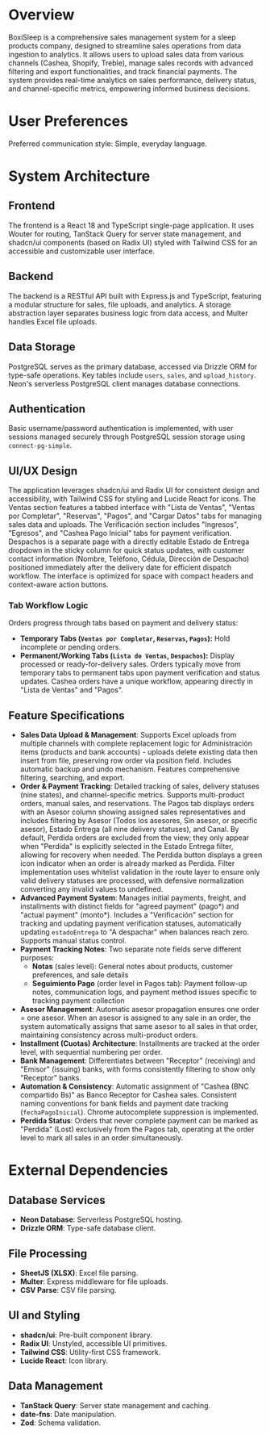 # Overview

BoxiSleep is a comprehensive sales management system for a sleep products company, designed to streamline sales operations from data ingestion to analytics. It allows users to upload sales data from various channels (Cashea, Shopify, Treble), manage sales records with advanced filtering and export functionalities, and track financial payments. The system provides real-time analytics on sales performance, delivery status, and channel-specific metrics, empowering informed business decisions.

# User Preferences

Preferred communication style: Simple, everyday language.

# System Architecture

## Frontend
The frontend is a React 18 and TypeScript single-page application. It uses Wouter for routing, TanStack Query for server state management, and shadcn/ui components (based on Radix UI) styled with Tailwind CSS for an accessible and customizable user interface.

## Backend
The backend is a RESTful API built with Express.js and TypeScript, featuring a modular structure for sales, file uploads, and analytics. A storage abstraction layer separates business logic from data access, and Multer handles Excel file uploads.

## Data Storage
PostgreSQL serves as the primary database, accessed via Drizzle ORM for type-safe operations. Key tables include `users`, `sales`, and `upload_history`. Neon's serverless PostgreSQL client manages database connections.

## Authentication
Basic username/password authentication is implemented, with user sessions managed securely through PostgreSQL session storage using `connect-pg-simple`.

## UI/UX Design
The application leverages shadcn/ui and Radix UI for consistent design and accessibility, with Tailwind CSS for styling and Lucide React for icons. The Ventas section features a tabbed interface with "Lista de Ventas", "Ventas por Completar", "Reservas", "Pagos", and "Cargar Datos" tabs for managing sales data and uploads. The Verificación section includes "Ingresos", "Egresos", and "Cashea Pago Inicial" tabs for payment verification. Despachos is a separate page with a directly editable Estado de Entrega dropdown in the sticky column for quick status updates, with customer contact information (Nombre, Teléfono, Cédula, Dirección de Despacho) positioned immediately after the delivery date for efficient dispatch workflow. The interface is optimized for space with compact headers and context-aware action buttons.

### Tab Workflow Logic
Orders progress through tabs based on payment and delivery status:
- **Temporary Tabs (`Ventas por Completar`, `Reservas`, `Pagos`):** Hold incomplete or pending orders.
- **Permanent/Working Tabs (`Lista de Ventas`, `Despachos`):** Display processed or ready-for-delivery sales.
Orders typically move from temporary tabs to permanent tabs upon payment verification and status updates. Cashea orders have a unique workflow, appearing directly in "Lista de Ventas" and "Pagos".

## Feature Specifications
- **Sales Data Upload & Management**: Supports Excel uploads from multiple channels with complete replacement logic for Administración items (products and bank accounts) - uploads delete existing data then insert from file, preserving row order via position field. Includes automatic backup and undo mechanism. Features comprehensive filtering, searching, and export.
- **Order & Payment Tracking**: Detailed tracking of sales, delivery statuses (nine states), and channel-specific metrics. Supports multi-product orders, manual sales, and reservations. The Pagos tab displays orders with an Asesor column showing assigned sales representatives and includes filtering by Asesor (Todos los asesores, Sin asesor, or specific asesor), Estado Entrega (all nine delivery statuses), and Canal. By default, Perdida orders are excluded from the view; they only appear when "Perdida" is explicitly selected in the Estado Entrega filter, allowing for recovery when needed. The Perdida button displays a green icon indicator when an order is already marked as Perdida. Filter implementation uses whitelist validation in the route layer to ensure only valid delivery statuses are processed, with defensive normalization converting any invalid values to undefined.
- **Advanced Payment System**: Manages initial payments, freight, and installments with distinct fields for "agreed payment" (pago*) and "actual payment" (monto*). Includes a "Verificación" section for tracking and updating payment verification statuses, automatically updating `estadoEntrega` to "A despachar" when balances reach zero. Supports manual status control.
- **Payment Tracking Notes**: Two separate note fields serve different purposes:
  - **Notas** (sales level): General notes about products, customer preferences, and sale details
  - **Seguimiento Pago** (order level in Pagos tab): Payment follow-up notes, communication logs, and payment method issues specific to tracking payment collection
- **Asesor Management**: Automatic asesor propagation ensures one order = one asesor. When an asesor is assigned to any sale in an order, the system automatically assigns that same asesor to all sales in that order, maintaining consistency across multi-product orders.
- **Installment (Cuotas) Architecture**: Installments are tracked at the order level, with sequential numbering per order.
- **Bank Management**: Differentiates between "Receptor" (receiving) and "Emisor" (issuing) banks, with forms consistently filtering to show only "Receptor" banks.
- **Automation & Consistency**: Automatic assignment of "Cashea (BNC compartido Bs)" as Banco Receptor for Cashea sales. Consistent naming conventions for bank fields and payment date tracking (`fechaPagoInicial`). Chrome autocomplete suppression is implemented.
- **Perdida Status**: Orders that never complete payment can be marked as "Perdida" (Lost) exclusively from the Pagos tab, operating at the order level to mark all sales in an order simultaneously.

# External Dependencies

## Database Services
- **Neon Database**: Serverless PostgreSQL hosting.
- **Drizzle ORM**: Type-safe database client.

## File Processing
- **SheetJS (XLSX)**: Excel file parsing.
- **Multer**: Express middleware for file uploads.
- **CSV Parse**: CSV file parsing.

## UI and Styling
- **shadcn/ui**: Pre-built component library.
- **Radix UI**: Unstyled, accessible UI primitives.
- **Tailwind CSS**: Utility-first CSS framework.
- **Lucide React**: Icon library.

## Data Management
- **TanStack Query**: Server state management and caching.
- **date-fns**: Date manipulation.
- **Zod**: Schema validation.